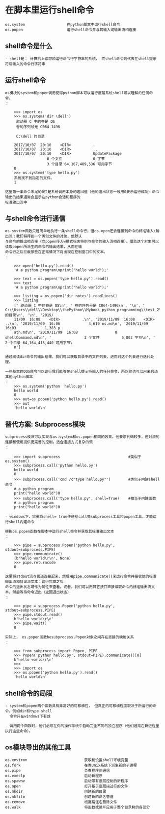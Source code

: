 # 在脚本里运行shell命令
	os.system 					在python脚本中运行shell命令
	os.popen 					运行shell命令并与其输入或输出流相连接


## shell命令是什么
 	- shell是： 计算机上读取和运行命令行字符串的系统， 而shell命令则代表在shell提示符后输入的命令行字符串


## 运行shell命令
	os模块的system和popen调用使得python脚本可以运行底层系统shell可以理解的任何命令。
	：

		>>> import os
		>>> os.system('dir \dell')
		 驱动器 C 中的卷是 OS
		 卷的序列号是 C064-1496

		 C:\dell 的目录

		2017/10/07  20:10    <DIR>          .
		2017/10/07  20:10    <DIR>          ..
		2017/10/07  20:10    <DIR>          UpdatePackage
		               0 个文件              0 字节
		               3 个目录 64,167,489,536 可用字节
		0
		>>> os.system('type hello.py')
		系统找不到指定的文件。
		1

	这里第一条命令末尾的0只是系统调用本身的返回值（他的退出状态一般用0表示运行成功）命令输出的结果通常会显示在python会话和程序的
	标准输出流中


## 与shell命令进行通信
	os.system函数只是简单地执行一条shell命令行，但os.open还会连接到命令的标准输入\输出流；我们将得到一个类似文件的对象，他默认
	与命令的输出相连接（向popen传入w模式标志符则与命令的输入流相连接）。借助这个对象可以读取popen所派生的命令的输出结果，从而在输
	命令行之后拦截那些在正常情况下将出现在控制窗口中的文本。
	：

		>>> open('hello.py').read()
		'# a python program\nprint("hello world");'

		>>> text = os.popen('type hello.py').read()
		>>> text
		'# a python program\nprint("hello world");'

		>>> listing = os.popen('dir notes').readlines()
		>>> listing
		[' 驱动器 C 中的卷是 OS\n', ' 卷的序列号是 C064-1496\n', '\n', ' C:\\Users\\dell\\Desktop\\thePython\\Mybook_python_programming\\test_2\\notes 的目录\n', '\n', '2019/
		11/09  16:08    <DIR>          .\n', '2019/11/09  16:08    <DIR>          ..\n', '2019/11/09  16:06             4,619 os.md\n', '2019/11/09  16:03             1,383 p
		ath.md\n', '2019/11/09  16:08                 0 shellCommand.md\n', '               3 个文件          6,002 字节\n', '               2 个目录 64,164,413,440 可用字节\
		n']

	通过阅读dir命令的输出结果，我们可以获取目录中的文件列表，进而对这个列表进行迭代处理。

	一些基本的DOS命令可以运行我们能够在shell提示符输入的任何命令，所以他也可以用来启动其他python脚本
	：
		>>> os.system('python  hello.py')
		hello world
		0
		>>> out=os.popen('python hello.py').read()
		>>> out
		'hello world\n'


## 替代方案: Subprocess模块
	subprocess模块可以实现与os.system和os.popen相同的效果，他要求代码较多，但对流的连接和使用提供更完善的控制，适合连接方式复杂的流
	：

		>>> import subprocess 								#类似于os.system()
		>>> subprocess.call('python hello.py')
		hello world
		0
		>>> subprocess.call('cmd /c"type hello.py"')    	#类似于内建shell命令
		# a python program
		print("hello world")0
		>>> subprocess.call('type hello.py', shell=True)    #相当于内建函数
		# a python program
		print("hello world")0

	- windows下，需要将shell= true传递给call等subprocess工具和popen工具，才能运行shell内建命令

	模拟os.popen函数在脚本中运行shell命令并获取其标准输出文本
	：

		>>> pipe = subprocess.Popen('python hello.py', stdout=subprocess.PIPE)
		>>> pipe.communicate()
		(b'hello world\r\n', None)
		>>> pipe.returncode
		0
	
	这里将stdout流与管道连接起来，然后用pipe.communicate()来运行命令并接收他的标准输出流和错误流文本；运行完成之后
	命令的退出状态可作为属性来查看。或者，我们可以用其它接口直接读取命令的标准输出流文本，然后等待命令退出（返回退出状态）
	：

		>>> pipe = subprocess.Popen('python hello.py', stdout=subprocess.PIPE)
		>>> pipe.stdout.read()
		b'hello world\r\n'
		>>> pipe.wait()
		0

	实际上， os.popen函数hesubprocess.Popen对象之间存在直接的映射关系
	：

		>>> from subprocess import Popen, PIPE
		>>> Popen('python hello.py', stdout=PIPE).communicate()[0]
		b'hello world\r\n'
		>>>
		>>> import os
		>>> os.popen('python hello.py').read()
		'hello world\n'


## shell命令的局限
	- system和popen两个函数具有非常好的可移植性， 但真正的可移植程度取决于所运行的命令。例如dir和type shell
	  命令只在windows下有效

	- 调用两个函数时，他们必须在你的操作系统中启动完全不同的独立程序（他们通常在新进程里执行这些命令）。


## os模块导出的其他工具
	os.environ  						获取和设置shell环境变量
	os.fork 							在类Unix系统下派生新的子进程
	os.pipe 							负责程序间通信
	os.execlp 							启动新程序
	os.spawnv 							启动带有底层控制的新程序
	os.open 							打开基于底层描述符的文件
	os.mkdir 							创建新的目录
	os.mkfifo 							创建新的命名管道
	os.remove 							根据路径名删除文件
	os.walk 							将函数或循环应用于整个目录树的各部分


